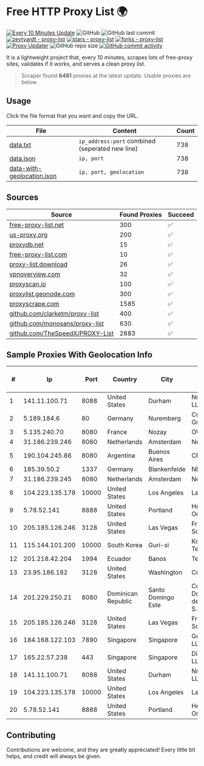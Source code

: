 
# Free HTTP Proxy List 🌍

[![Every 10 Minutes Update](https://github.com/mertguvencli/http-proxy-list/actions/workflows/main.yml/badge.svg?branch=main)](https://github.com/mertguvencli/http-proxy-list/actions/workflows/main.yml)
![GitHub](https://img.shields.io/github/license/mertguvencli/http-proxy-list)
![GitHub last commit](https://img.shields.io/github/last-commit/mertguvencli/http-proxy-list)
[![zevtyardt - proxy-list](https://img.shields.io/static/v1?label=zevtyardt&message=proxy-list&color=blue&logo=github)](https://github.com/zevtyardt/proxy-list "Go to GitHub repo")
[![stars - proxy-list](https://img.shields.io/github/stars/zevtyardt/proxy-list?style=social)](https://github.com/zevtyardt/proxy-list)
[![forks - proxy-list](https://img.shields.io/github/forks/zevtyardt/proxy-list?style=social)](https://github.com/zevtyardt/proxy-list)
[![Proxy Updater](https://github.com/zevtyardt/proxy-list/workflows/Proxy%20Updater/badge.svg)](https://github.com/zevtyardt/proxy-list/actions?query=workflow:"Proxy+Updater")
![GitHub repo size](https://img.shields.io/github/repo-size/zevtyardt/proxy-list)
[![GitHub commit activity](https://img.shields.io/github/commit-activity/m/zevtyardt/proxy-list?logo=commits)](https://github.com/zevtyardt/proxy-list/commits/main)

It is a lightweight project that, every 10 minutes, scrapes lots of free-proxy sites, validates if it works, and serves a clean proxy list.

> Scraper found **6481** proxies at the latest update. Usable proxies are below.

## Usage

Click the file format that you want and copy the URL.

|File|Content|Count|
|----|-------|-----|
|[data.txt](https://raw.githubusercontent.com/mertguvencli/http-proxy-list/main/proxy-list/data.txt)|`ip_address:port` combined (seperated new line)|738|
|[data.json](https://raw.githubusercontent.com/mertguvencli/http-proxy-list/main/proxy-list/data.json)|`ip, port`|738|
|[data-with-geolocation.json](https://raw.githubusercontent.com/mertguvencli/http-proxy-list/main/proxy-list/data-with-geolocation.json)|`ip, port, geolocation`|738|

## Sources

|Source|Found Proxies|Succeed|
|------|-------------|-------|
|[free-proxy-list.net](https://free-proxy-list.net)|300|✅|
|[us-proxy.org](https://www.us-proxy.org)|200|✅|
|[proxydb.net](http://proxydb.net)|15|✅|
|[free-proxy-list.com](https://free-proxy-list.com/?page=&port=&type%5B%5D=http&type%5B%5D=https&up_time=0&search=Search)|10|✅|
|[proxy-list.download](https://www.proxy-list.download/HTTP)|26|✅|
|[vpnoverview.com](https://vpnoverview.com/privacy/anonymous-browsing/free-proxy-servers)|32|✅|
|[proxyscan.io](https://www.proxyscan.io)|100|✅|
|[proxylist.geonode.com](https://proxylist.geonode.com/api/proxy-list?limit=300&page=1&sort_by=lastChecked&sort_type=desc&protocols=http,https)|300|✅|
|[proxyscrape.com](https://api.proxyscrape.com/v2/?request=displayproxies&protocol=http&timeout=10000&country=all&ssl=all&anonymity=all)|1585|✅|
|[github.com/clarketm/proxy-list](https://raw.githubusercontent.com/clarketm/proxy-list/master/proxy-list-raw.txt)|400|✅|
|[github.com/monosans/proxy-list](https://raw.githubusercontent.com/monosans/proxy-list/main/proxies/http.txt)|630|✅|
|[github.com/TheSpeedX/PROXY-List](https://raw.githubusercontent.com/TheSpeedX/PROXY-List/master/http.txt)|2883|✅|


## Sample Proxies With Geolocation Info

|#|Ip|Port|Country|City|Internet Service Provider|
|-|--|----|-------|----|-------------------------|
|1|141.11.100.71|8088|United States|Durham|Nrp Network LLC|
|2|5.189.184.6|80|Germany|Nuremberg|Contabo GmbH|
|3|5.135.240.70|8080|France|Nozay|OVH SAS|
|4|31.186.239.246|8080|Netherlands|Amsterdam|NetSkope Inc|
|5|190.104.245.86|8080|Argentina|Buenos Aires|CPS|
|6|185.39.50.2|1337|Germany|Blankenfelde|NETZNUTZ|
|7|31.186.239.245|8080|Netherlands|Amsterdam|NetSkope Inc|
|8|104.223.135.178|10000|United States|Los Angeles|LayerHost|
|9|5.78.52.141|8888|United States|Portland|Hetzner Online GmbH|
|10|205.185.126.246|3128|United States|Las Vegas|FranTech Solutions|
|11|115.144.101.200|10000|South Korea|Guri-si|Korea Telecom|
|12|201.218.42.204|1994|Ecuador|Banos|Telconet S.A|
|13|23.95.186.182|3128|United States|Washington|ColoCrossing|
|14|201.229.250.21|8080|Dominican Republic|Santo Domingo Este|Compañía Dominicana de Teléfonos S. A.|
|15|205.185.126.246|3128|United States|Las Vegas|FranTech Solutions|
|16|184.168.122.103|7890|Singapore|Singapore|GoDaddy.com, LLC|
|17|165.22.57.238|443|Singapore|Singapore|DigitalOcean, LLC|
|18|141.11.100.71|8088|United States|Durham|Nrp Network LLC|
|19|104.223.135.178|10000|United States|Los Angeles|LayerHost|
|20|5.78.52.141|8888|United States|Portland|Hetzner Online GmbH|



## Contributing

Contributions are welcome, and they are greatly appreciated! Every
little bit helps, and credit will always be given.

